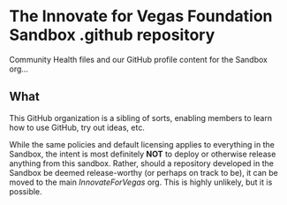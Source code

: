 # The Innovate for Vegas Foundation Sandbox .github repository

Community Health files and our GitHub profile content for the Sandbox org…

## What

This GitHub organization is a sibling of sorts, enabling members to learn how to use GitHub, try out ideas, etc.

While the same policies and default licensing applies to everything in the Sandbox, the intent is most definitely **NOT** to deploy or otherwise release anything from this sandbox. Rather, should a repository developed in the Sandbox be deemed release-worthy (or perhaps on track to be), it can be moved to the main *InnovateForVegas* org. This is highly unlikely, but it is possible.
